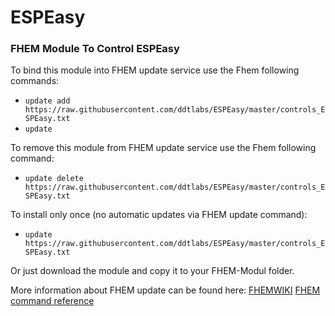 # ESPEasy
### FHEM Module To Control ESPEasy

To bind this module into FHEM update service use the Fhem following commands:
* `update add https://raw.githubusercontent.com/ddtlabs/ESPEasy/master/controls_ESPEasy.txt`
* `update` 

To remove this module from FHEM update service use the Fhem following command:
* `update delete https://raw.githubusercontent.com/ddtlabs/ESPEasy/master/controls_ESPEasy.txt`

To install only once (no automatic updates via FHEM update command):
* `update https://raw.githubusercontent.com/ddtlabs/ESPEasy/master/controls_ESPEasy.txt`

Or just download the module and copy it to your FHEM-Modul folder.

More information about FHEM update can be found here:
[FHEMWIKI](http://www.fhemwiki.de/wiki/Update)
[FHEM command reference](http://fhem.de/commandref.html#update)
